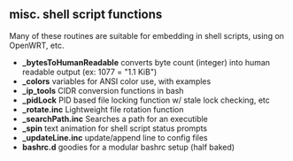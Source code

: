 ## misc. shell script functions

Many of these routines are suitable for embedding in shell scripts, using on OpenWRT, etc.

- **_bytesToHumanReadable** converts byte count (integer) into human readable output (ex: 1077 = "1.1 KiB")
- **_colors** variables for ANSI color use, with examples
- **_ip_tools** CIDR conversion functions in bash
- **_pidLock** PID based file locking function w/ stale lock checking, etc
- **_rotate.inc** Lightweight file rotation function
- **_searchPath.inc** Searches a path for an executible
- **_spin** text animation for shell script status prompts
- **_updateLine.inc** update/append line to config files
- **bashrc.d** goodies for a modular bashrc setup (half baked)

